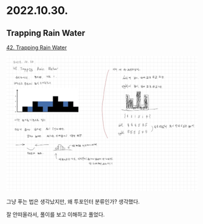 # 2022.10.30.

## Trapping Rain Water

[42. Trapping Rain Water](https://leetcode.com/problems/trapping-rain-water/)

![](TIL-80.png)

그냥 푸는 법은 생각났지만, 왜 투포인터 분류인가? 생각했다.

잘 안떠올라서, 풀이를 보고 이해하고 풀었다.